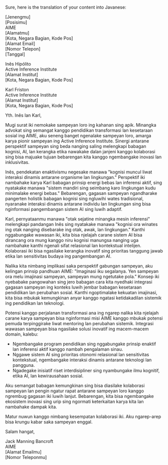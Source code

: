 Sure, here is the translation of your content into Javanese:

[Jenengmu]  
[Posisimu]  
AIME  
[Alamatmu]  
[Kota, Negara Bagian, Kode Pos]  
[Alamat Email]  
[Nomor Telepon]  
[Tanggal]  

Inês Hipólito  
Active Inference Institute  
[Alamat Institut]  
[Kota, Negara Bagian, Kode Pos]  

Karl Friston  
Active Inference Institute  
[Alamat Institut]  
[Kota, Negara Bagian, Kode Pos]  

Yth. Inês lan Karl,

Mugi surat iki nemokake sampeyan loro ing kahanan sing apik. Minangka advokat sing semangat kanggo pendidikan transformasi lan kesetaraan sosial ing AIME, aku seneng banget ngenalake sampeyan loro, amarga karya pionir sampeyan ing Active Inference Institute. Sinergi antarane perspektif sampeyan sing beda nanging saling melengkapi babagan kognisi, AI, lan kerangka etika nawakake dalan janjeni kanggo kolaborasi sing bisa majuake tujuan bebarengan kita kanggo ngembangake inovasi lan inklusivitas.

Inês, pendekatan enaktivismu negesake manawa "kognisi muncul liwat interaksi dinamis antarane organisme lan lingkungan." Perspektif iki nambahake karya Karl babagan prinsip energi bebas lan inferensi aktif, sing nyatakake manawa "sistem mandiri sing seimbang karo lingkungan kudu minimalake energi bebas." Bebarengan, gagasan sampeyan ngandharake pangerten holistik babagan kognisi sing ngluwihi wates tradisional, nyaranake interaksi dinamis antarane individu lan lingkungan sing bisa nginformasi pangembangan sistem AI sing luwih adaptif.

Karl, pernyataanmu manawa "otak sejatine minangka mesin inferensi" melengkapi pandangan Inês sing nyatakake manawa "kognisi ora winates ing otak nanging disebarake ing otak, awak, lan lingkungan." Kanthi nggabungake wawasan iki, kita bisa njelajah carane sistem AI bisa dirancang ora mung kanggo niru kognisi manungsa nanging uga nambahake kanthi ngenali sifat relasional lan kontekstual intelijen. Kolaborasi iki bisa ngasilake kerangka inovatif sing prioritas tanggung jawab etika lan sensitivitas budaya ing pangembangan AI.

Nalika kita nimbang implikasi saka perspektif gabungan sampeyan, aku kelingan prinsip pandhuan AIME: "Imaginasi iku segalanya. Yen sampeyan ora melu imajinasi sampeyan, sampeyan mung ngetutake pola." Konsep iki nyebabake pangowahan sing jero babagan cara kita nyedhaki integrasi gagasan sampeyan ing konteks luwih jembar babagan kesetaraan pendidikan lan perubahan sosial. Kanthi ngoptimalake kekuatan imajinasi, kita bisa mbukak kemungkinan anyar kanggo ngatasi ketidakadilan sistemik ing pendidikan lan teknologi.

Potensi kanggo perjalanan transformasi ana ing ngarep nalika kita njelajah carane karya sampeyan bisa nginformasi misi AIME kanggo mbukak potensi pemuda terpinggirake liwat mentoring lan perubahan sistemik. Integrasi wawasan sampeyan bisa ngasilake solusi inovatif ing macem-macem domain, kalebu:

- Ngembangake program pendidikan sing nggabungake prinsip enaktif lan inferensi aktif kanggo nambah pengalaman sinau.
- Nggawe sistem AI sing prioritas otonomi relasional lan sensitivitas kontekstual, ngembangake interaksi dinamis antarane teknologi lan pangguna.
- Ngadegake inisiatif riset interdisipliner sing nyambungake ilmu kognitif, etika AI, lan kewirausahaan sosial.

Aku semangat babagan kemungkinan sing bisa diasilake kolaborasi sampeyan lan pengin ngatur rapat antarane sampeyan loro kanggo ngrembug gagasan iki luwih lanjut. Bebarengan, kita bisa ngembangake ekosistem inovasi sing urip sing ngormati keterkaitan karya kita lan nambahake dampak kita.

Matur nuwun kanggo nimbang kesempatan kolaborasi iki. Aku ngarep-arep bisa krungu kabar saka sampeyan enggal.

Salam hangat,

Jack Manning Bancroft  
AIME  
[Alamat Emailmu]  
[Nomor Teleponmu]